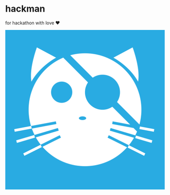# hackman
for hackathon with love ❤️️

![](https://github.com/E7su/hackman/blob/master/Untitled-2-01.png?raw=true)
